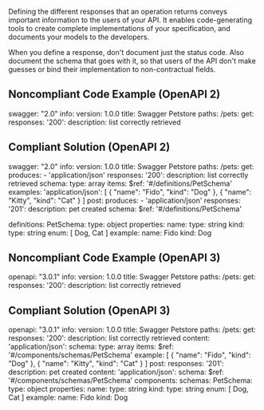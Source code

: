 Defining the different responses that an operation returns conveys important information to the users of your API. It enables code-generating tools to create complete implementations of your specification, and documents your models to the developers.

When you define a response, don't document just the status code. Also document the schema that goes with it, so that users of the API don't make guesses or bind their implementation to non-contractual fields.

Noncompliant Code Example (OpenAPI 2)
-------------------------------------

swagger: "2.0"
info:
  version: 1.0.0
  title: Swagger Petstore
paths:
  /pets:
    get:
      responses:
        '200':
          description: list correctly retrieved

Compliant Solution (OpenAPI 2)
------------------------------

swagger: "2.0"
info:
  version: 1.0.0
  title: Swagger Petstore
paths:
  /pets:
    get:
      produces:
        - 'application/json'
      responses:
        '200':
          description: list correctly retrieved
          schema:
            type: array
            items:
              $ref: '#/definitions/PetSchema'
          examples:
            'application/json':
              \[
                {
                   "name": "Fido",
                   "kind": "Dog"
                },
                {
                   "name": "Kitty",
                   "kind": "Cat"
                }
              \]
    post:
      produces:
        - 'application/json'
      responses:
        '201':
          description: pet created
          schema:
            $ref: '#/definitions/PetSchema'

definitions:
  PetSchema:
    type: object
    properties:
      name:
        type: string
      kind:
        type: string
        enum: \[ Dog, Cat \]
    example:
      name: Fido
      kind: Dog

Noncompliant Code Example (OpenAPI 3)
-------------------------------------

openapi: "3.0.1"
info:
  version: 1.0.0
  title: Swagger Petstore
paths:
  /pets:
    get:
      responses:
        '200':
          description: list correctly retrieved

Compliant Solution (OpenAPI 3)
------------------------------

openapi: "3.0.1"
info:
  version: 1.0.0
  title: Swagger Petstore
paths:
  /pets:
    get:
      responses:
        '200':
          description: list correctly retrieved
          content:
            'application/json':
              schema:
                type: array
                items:
                  $ref: '#/components/schemas/PetSchema'
              example:
                \[
                  {
                     "name": "Fido",
                     "kind": "Dog"
                  },
                  {
                     "name": "Kitty",
                     "kind": "Cat"
                  }
                \]
    post:
      responses:
        '201':
          description: pet created
          content:
            'application/json':
              schema:
                $ref: '#/components/schemas/PetSchema'
components:
  schemas:
    PetSchema:
      type: object
      properties:
        name:
          type: string
        kind:
          type: string
          enum: \[ Dog, Cat \]
      example:
        name: Fido
        kind: Dog